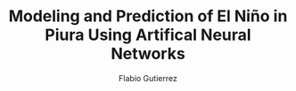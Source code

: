 ---
paperId: 37
author: Flabio Gutierrez
publicationauthor: Gutierrez, F.
title: Modeling and Prediction of El Niño in Piura Using Artifical Neural Networks
pdf: --
poster: Poster_Flabio_Gutierrez
alt: --
type: Poster
topic: Applications
link: 
conference: icml
year: 2019
tags: icml-2019-np
location: California, USA
---